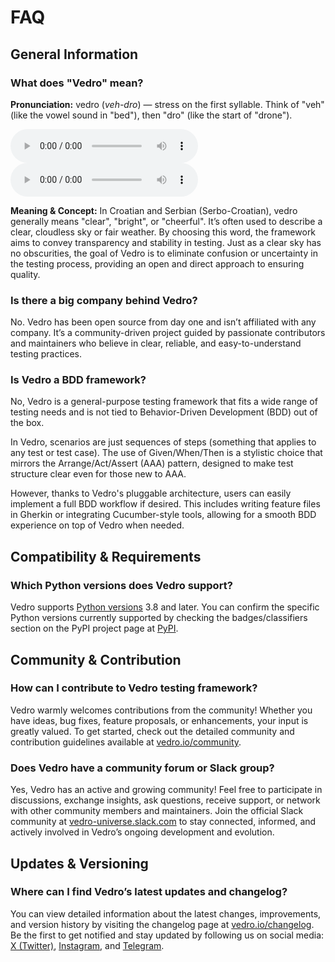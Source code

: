 # FAQ

## General Information

### What does "Vedro" mean?

**Pronunciation:** vedro (_veh-dro_) — stress on the first syllable. Think of "veh" (like the vowel sound in "bed"), then "dro" (like the start of "drone").

<p style={{ display: "flex", gap: "1em" }}>
    <audio controls preload="metadata">
        <source src="/audio/vedro2.mp3" type="audio/mpeg" />
        Your browser does not support the audio element.
    </audio>
    <audio controls preload="metadata">
        <source src="/audio/vedro1.mp3" type="audio/mpeg" />
        Your browser does not support the audio element.
    </audio>
</p>

**Meaning & Concept:** In Croatian and Serbian (Serbo-Croatian), vedro generally means "clear", "bright", or "cheerful". It’s often used to describe a clear, cloudless sky or fair weather. By choosing this word, the framework aims to convey transparency and stability in testing. Just as a clear sky has no obscurities, the goal of Vedro is to eliminate confusion or uncertainty in the testing process, providing an open and direct approach to ensuring quality.

### Is there a big company behind Vedro?

No. Vedro has been open source from day one and isn’t affiliated with any company. It’s a community-driven project guided by passionate contributors and maintainers who believe in clear, reliable, and easy-to-understand testing practices.

### Is Vedro a BDD framework?

No, Vedro is a general-purpose testing framework that fits a wide range of testing needs and is not tied to Behavior-Driven Development (BDD) out of the box.

In Vedro, scenarios are just sequences of steps (something that applies to any test or test case). The use of Given/When/Then is a stylistic choice that mirrors the Arrange/Act/Assert (AAA) pattern, designed to make test structure clear even for those new to AAA.

However, thanks to Vedro's pluggable architecture, users can easily implement a full BDD workflow if desired. This includes writing feature files in Gherkin or integrating Cucumber-style tools, allowing for a smooth BDD experience on top of Vedro when needed.

## Compatibility & Requirements

### Which Python versions does Vedro support?

Vedro supports [Python versions](https://devguide.python.org/versions/) 3.8 and later. You can confirm the specific Python versions currently supported by checking the badges/classifiers section on the PyPI project page at [PyPI](https://pypi.org/project/vedro/).

## Community & Contribution

### How can I contribute to Vedro testing framework?

Vedro warmly welcomes contributions from the community! Whether you have ideas, bug fixes, feature proposals, or enhancements, your input is greatly valued. To get started, check out the detailed community and contribution guidelines available at [vedro.io/community](https://vedro.io/community).

### Does Vedro have a community forum or Slack group?

Yes, Vedro has an active and growing community! Feel free to participate in discussions, exchange insights, ask questions, receive support, or network with other community members and maintainers. Join the official Slack community at [vedro-universe.slack.com](https://slack.vedro.io) to stay connected, informed, and actively involved in Vedro’s ongoing development and evolution.

## Updates & Versioning

### Where can I find Vedro’s latest updates and changelog?

You can view detailed information about the latest changes, improvements, and version history by visiting the changelog page at [vedro.io/changelog](https://vedro.io/changelog). Be the first to get notified and stay updated by following us on social media: [X (Twitter)](https://x.com/vedro_universe), [Instagram](https://www.instagram.com/vedro_universe/), and [Telegram](https://t.me/vedro_universe).
